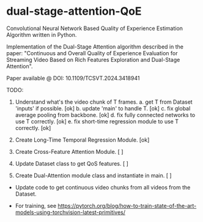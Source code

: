 # dual-stage-attention-QoE

Convolutional Neural Network Based Quality of Experience Estimation Algorithm written in Python.

Implementation of the Dual-Stage Attention algorithm described in the paper: "Continuous and Overall Quality of Experience Evaluation for Streaming Video Based on Rich Features Exploration and Dual-Stage Attention".

Paper available @ DOI: 10.1109/TCSVT.2024.3418941


TODO:

1. Understand what's the video chunk of T frames.
    a. get T from Dataset 'inputs' if possible. [ok]
    b. update 'main' to handle T. [ok]
    c. fix global average pooling from backbone. [ok]
    d. fix fully connected networks to use T correctly. [ok]
    e. fix short-time regression module to use T correctly. [ok]

2. Create Long-Time Temporal Regression Module. [ok]

3. Create Cross-Feature Attention Module. [ ]

4. Update Dataset class to get QoS features. [ ]

5. Create Dual-Attention module class and instantiate in main. [ ]

- Update code to get continuous video chunks from all videos from the Dataset.

- For training, see https://pytorch.org/blog/how-to-train-state-of-the-art-models-using-torchvision-latest-primitives/